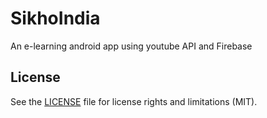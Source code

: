 # SikhoIndia
An e-learning android app using youtube API and Firebase
## License
See the [LICENSE](https://github.com/snkritya/SikhoIndia/blob/master/LICENSE) file for license rights and limitations (MIT).
